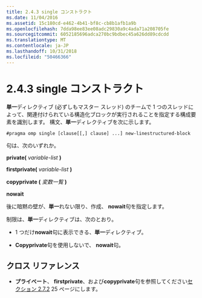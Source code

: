 ```yaml
---
title: 2.4.3 single コンストラクト
ms.date: 11/04/2016
ms.assetid: 15c180cd-e462-4b41-bf8c-cb8b1afb1a9b
ms.openlocfilehash: 7dda98ee83ee08adc29830a9c4ada71a208705fe
ms.sourcegitcommit: 6052185696adca270bc9bdbec45a626dd89cdcdd
ms.translationtype: MT
ms.contentlocale: ja-JP
ms.lasthandoff: 10/31/2018
ms.locfileid: "50466366"
---
```

# <a name="243-single-construct"></a>2.4.3 single コンストラクト

**単一**ディレクティブ (必ずしもマスター スレッド) のチームで 1 つのスレッドによって、関連付けられている構造化ブロックが実行されることを指定する構成要素を識別します。 構文、**単一**ディレクティブを次に示します。

```
#pragma omp single [clause[[,] clause] ...] new-linestructured-block
```

句は、次のいずれか。

**private(** *variable-list* **)**

**firstprivate(** *variable-list* **)**

**copyprivate (** *変数一覧* **)**

**nowait**

後に暗黙の壁が、**単一**れない限り、作成、 **nowait**句を指定します。

制限は、**単一**ディレクティブは、次のとおり。

- 1 つだけ**nowait**句に表示できる、**単一**ディレクティブ。

- **Copyprivate**句を使用しないで、 **nowait**句。

## <a name="cross-references"></a>クロス リファレンス

- **プライベート**、 **firstprivate**、および**copyprivate**句を参照してください[セクション 2.7.2](../../parallel/openmp/2-7-2-data-sharing-attribute-clauses.md) 25 ページにします。
